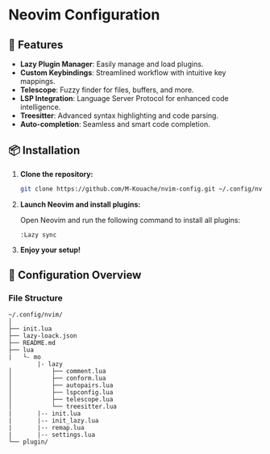 # Neovim Configuration
## 🚀 Features

- **Lazy Plugin Manager**: Easily manage and load plugins.
- **Custom Keybindings**: Streamlined workflow with intuitive key mappings.
- **Telescope**: Fuzzy finder for files, buffers, and more.
- **LSP Integration**: Language Server Protocol for enhanced code intelligence.
- **Treesitter**: Advanced syntax highlighting and code parsing.
- **Auto-completion**: Seamless and smart code completion.

## 📦 Installation

1. **Clone the repository:**

    ```bash
    git clone https://github.com/M-Kouache/nvim-config.git ~/.config/nvim
    ```

3. **Launch Neovim and install plugins:**

    Open Neovim and run the following command to install all plugins:

    ```vim
    :Lazy sync
    ```

4. **Enjoy your setup!**

## 🔧 Configuration Overview

### File Structure

```plaintext
~/.config/nvim/
│
├── init.lua
├── lazy-loack.json
├── README.md
├── lua
|   └- mo
        |- lazy
│           ├── comment.lua
│           ├── conform.lua 
│           ├── autopairs.lua
│           ├── lspconfig.lua
│           ├── telescope.lua
│           └── treesitter.lua
|       |-- init.lua
|       |-- init_lazy.lua
|       |-- remap.lua
|       |-- settings.lua
└── plugin/


